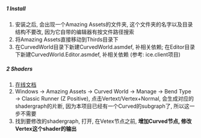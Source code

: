 



##### 1 Install

1. 安装之后, 会出现一个Amazing Assets的文件夹, 这个文件夹的名字以及目录结构不要改, 因为它自带的编辑器有按文件路径搜索
2. 将Amazing Assets直接移动到Thirds目录下
3. 在CurvedWorld目录下新建CurvedWorld.asmdef, 补相关依赖; 在Editor目录下新建CurvedWorld.Editor.asmdef, 补相关依赖 (参考: ice.client项目)



##### 2 Shaders

1. [在线文档](https://docs.google.com/document/d/1nptLK-X8kwUdXWbE_RyqiaPHYd5R96zu7LptWJ2tcf4/edit)
2. Windows → Amazing Assets → Curved World → Manage → Bend Type → Classic Runner (Z Positive), 点击Vertext/Vertex+Normal, 会生成对应的shadergraph的片断, 因为本项目已经有一个Curved的subgraph了, 所以这一步不需要
3. 找到要修改的shadergraph, 打开, 在Vetex节点之前, **增加Curved节点, 修改Vertex这个shader的输出**